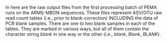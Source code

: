 In here are the raw output files from the first processing batch of PEMA runs on the ARMS-MBON sequences. These files represent ASV/OTU raw read count tables (i.e., prior to blank-correction) INCLUDING the data of PCR blank samples.
There are one to two blank samples in each of the tables. They are marked in various ways, but all of them contain the character string _blank_ in one way or the other (i.e., _blank_, _Blank_, _BLANK_).
